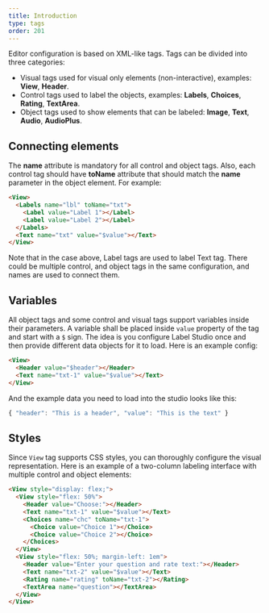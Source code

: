 ```yaml
---
title: Introduction
type: tags
order: 201
---
```


Editor configuration is based on XML-like tags. Tags can be divided into three categories:

- Visual tags used for visual only elements
(non-interactive), examples: **View**, **Header**. 
- Control tags used to label the objects, examples: **Labels**, **Choices**, **Rating**, **TextArea**. 
- Object tags used to show elements that can be labeled: **Image**, **Text**, **Audio**, **AudioPlus**.

## Connecting elements

The **name** attribute is mandatory for all control and object tags. Also, each control tag should have **toName** attribute that should match the **name** parameter in the object element. For example:

```html
<View>
  <Labels name="lbl" toName="txt">
    <Label value="Label 1"></Label>
    <Label value="Label 2"></Label>
  </Labels>
  <Text name="txt" value="$value"></Text>
</View>
```

Note that in the case above, Label tags are used to label Text tag. There could be multiple control, and object tags in the same configuration, and names are used to connect them.

## Variables

All object tags and some control and visual tags support variables inside their parameters. A variable shall be placed inside `value` property of the tag and start with a `$` sign. The idea is you configure Label Studio once and then provide different data objects for it to load. Here is an example config:

```html
<View>
  <Header value="$header"></Header>
  <Text name="txt-1" value="$value"></Text>
</View>
```

And the example data you need to load into the studio looks like this:

```js
{ "header": "This is a header", "value": "This is the text" }
```

## Styles

Since `View` tag supports CSS styles, you can thoroughly configure the visual representation. Here is an example of a two-column labeling interface with multiple control and object elements:

```html
<View style="display: flex;">
  <View style="flex: 50%">
    <Header value="Choose:"></Header>
    <Text name="txt-1" value="$value"></Text>
    <Choices name="chc" toName="txt-1">
      <Choice value="Choice 1"></Choice>
      <Choice value="Choice 2"></Choice>
    </Choices>
  </View> 
  <View style="flex: 50%; margin-left: 1em">
    <Header value="Enter your question and rate text:"></Header>
    <Text name="txt-2" value="$value"></Text>
    <Rating name="rating" toName="txt-2"></Rating>
    <TextArea name="question"></TextArea>
  </View>
</View>
```
